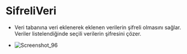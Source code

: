 # SifreliVeri


- Veri tabanına veri eklenerek eklenen verilerin şifreli olmasını sağlar. Veriler listelendiğinde seçili verilerin şifresini çözer.


- ![Screenshot_96](https://user-images.githubusercontent.com/32926347/64924821-4965a880-d7f1-11e9-9dae-f1cdaec61bf8.png)
